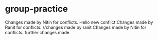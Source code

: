 # group-practice
Changes made by Nitin for conflicts.
Hello new conflict
Changes made by Ranit for conflicts.
//changes made by ranit
Changes made by Nitin for conflicts.
further changes made.
